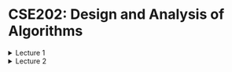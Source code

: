 # CSE202: Design and Analysis of Algorithms


<details><summary>Lecture 1</summary>
  
<p>

[Power point](https://moodle.polytechnique.fr/pluginfile.php/482989/mod_resource/content/2/01-overview.pdf)
  
## Algorithms

An algorithm needs:
 1. A well-specified problem
 2. A method to solve it


An algorithm is *correct* if 
 1. it terminates
 2. it computes what its specification claims

Useful proof technique: look for **variants** and **invariants**:

```python
# Input:  x that can be multiplied
#         n nonnegative integer
# Output: x^n
def binpow(x,n):
  if n==0: return 1
  # n>0
  tmp = binpow(x,n//2) # n//2 < n
  # tmp = x^(n//2)
  tmp = tmp*tmp
  if n%2==0: return tmp
  return tmp*x
```

**Termination** is a very hard problem
- the general problem is **undecidable**

## Complexity

*How long will my program take?*
*Do I have enough money?*
  
The scientific approach:
  1. Experiment for various sizes;
  2. Model;
  3. Analyze the model;
  4. validate with experiments;
  5. If necessary, go to 2.
                                 
### Experimental Determination of (Polynomial) complexity

If the time for a computation grows like $C(n) \sim Kn^\alpha log^pn$ <br>
then doubling $n$ should take time $C(2n) \sim K2^\alpha n^\alpha log^pn$ <br>
so that $$\alpha \approx log_2 \left ( \dfrac{C(2n)}{C(n)} \right ) $$

### Notation

- $ f(n) \sim g(n) $ means $  \lim_{n\to\infty} f(n)/g(n) = 1  $
- $ f(n) = O(g(n)) $ means $ \exists K \exists M \forall n \geq M, |f(n)| \leq Kg(n) $
- $ f(n) = \Theta (g(n)) $ means $ f(n) = O(g(n)) $ and $ g(n) = O(f(n)) $

### Moore's "law"

The expression Moore's "law" is commonly used to mean that
> The speed and memory of computers is expected to **double every 18 months**.

![Graph of orders of Growth](CSE202_OrdersOfGrowth.png "Slide from the powerpoint")

## Lower Bounds

### Complexity of a problem

***Def.*** The *complexity of a problem* is that of the most efficient (possibly unknown) algorithm that solves it.

**Ex.** Sorting $n$ elements has complexity $O(nlogn)$ comparisons <br>
**Proof.** Mergesort (CSE103) reaches the bound

**Ex.** Sorting $n$ elements has complexity $\Theta (nlogn) $ comparisons. <br>
**Proof.** $k$ comparisons cannot distinguish more than $2^k$ permutations and $log_2(n!) \sim n log_2 (n)$

### Complexity of Powering

$$ (x,n) \in \mathbb{A} \times \N \mapsto x^n \in \mathbb{A} $$

We already know it is $O(logn)$ multiplications in $\mathbb{A}$ <br>
*Can this be improved?*

> **Lower bounds** on the complexity require a precise definition (a **model**) of what operations the "most efficient" algorithm can perform.

**Ex.** If the only available operation in $\mathbb{A}$ is multiplication, $x^{2^k}$ requires $k$ multiplications, so that $log_2n$ is a lower bound.

**Ex.** In floating point arithmetic, $x^n = exp(nlogx)$ and the complexity hardly depends on $n$.

### Simple lower bounds

In most useful models, reading the input and writing the output take time. Then, 
$$\text{size(Input) + size(Output) } \leq \text{complexity}$$

## Reductions

Problem X **reduces to** problem Y if you can use an algorithm that solves Y to help solve X.
$$\text{Complexity of solving X} = \text{complexity of solving Y} + \text{cost of the reduction}$$

- complexity of solving Y: perhaps many calls to Y on instances of different sizes (typically, one call)
- cost of the reduction: preprocessing and postprocessing (typically, less than the cost of solving Y)
</details>

<details>
<summary>Lecture 2</summary>


[PowerPoint](https://moodle.polytechnique.fr/pluginfile.php/482992/mod_resource/content/2/02-Multiplication.pdf)

## Divide & Conquer 
### Example 1: How fast can we multiply?

- input: two $n$-digit integers
- output: at most $2n$ digits

<p>

- naive school multiplication:
  - each row: $n$ multiplications + $O(n)$ carries
  - last row: $O(n^2)$ additions + $O(n)$ carries
  - Total: $O(n^2)$ digit (or bit) operations

- Quadratic algorithm: #operations $O(n^2)$ for an input size $n$

<p>

The total cost may be
- mostly at the top (quickselect)
- mostly at the leaves (Karatsuba, Strassen)
- balanced along the levels (binary powering, mergesort)

### Polynomials

- Polynomials behave like integers, without carries
- cost: $(n_1+1)(n_2+1)$ multiplications + $O(n_1n_2)$ additions
<p>

$F$ and $G$ of degree $<n \mapsto H :=FG$

Algorithm: 
1. if $n=1$, reutrn $FG$
2. Let $k:= \lceil\frac{n}{2}\rceil$
3. Split $F=F_0 + x^kF_1, G= G_0+x^kG_1$ <br>
    $F_0,F_1,G_0,G_1$ of degree $<k$
4. compute **recursively** <br>
  $H_0 := F_0G_0, H_1 := F_0G_1, H_2 := F_1G_0, H_3 :=F_1G_1$
5. return $H_0+x^k(H_1+H_2) + x^{2k}H_3$

**Complexity**: $C(n) \leq 4C( \lceil\frac{n}{2}\rceil) + \lambda n$ coefficient operations

$$
\newcommand{\half}[0]{\left\lceil\frac{n}{2}\right\rceil}

\begin{align*}
C(n) &\leq 4C( \half) + \lambda n \\
&\leq \lambda n +  4\lambda ( \half) + 16 C( \half _2) \\ 
&\leq \lambda (n +  2 (2 \half) +\dots + 2^{k-1}( 2^{k-1} \half _{k-1})) + 4^{k+1}C(\half _k) \\ 
&\leq \lambda N (1+2+\dots+2^{k-1}) + 4^kC\left(\half_k\right) \\
&\leq 4^k\left(\lambda \dfrac{N}{2^k} + C(\half_k) \right) \\
&\leq (\lambda +1)4^{\lceil\log_2n\rceil}= O(n^2)
\end{align*}
$$


Notation: 
- $\half_1 = \half $ 
- $\half_{k+1} = \left \lceil \half_k/2 \right \rceil$ 
- $N:$ power of $2$ s.t. <br>
$n \leq N < 2n$

#### Polynomials of Degree 1

$$F= f_0+f_1T, G= g_0+g_1T \mapsto G:= FG = h_0 + h_1T+ h_2T^2$$

Naive algorithm:
$$H = (f_0g_0) + (f_0g_1+f_1g_0)T+ f_1g_1T^2$$
Thus: $4$ multiplications and $1$ addition

Interpolation from **$3$** values:

$$\begin{align*}
h_0 &= F(0)G(0 = f_0g_0 \\
h_2 &= "F(\infty)G(\infty)" = f_1g_1 \\
\tilde h_1 &= h_0 + h_1 + h_2 = F(1)G(1) = (f_0+f_1)(g_0+g_1) 
\end{align*}$$
$$FG = h_0 + (\tilde h_1-h_0-h_2)T + h_2T^2$$
**$3$** multilplications, $2$ additions, $2$ substractions

#### Karatsuba's Algorithm

$F$ and $G$ of degree $<n \mapsto H :=FG$

**Idea**: Evaluate $FG = h_0 + (\tilde h_1-h_0-h_2)T + h_2T^2$ at $T=x^k$

Algorithm: 
1. if $n$ is small, use naive multiplication
2. Let $k:= \lceil\frac{n}{2}\rceil$
3. Split $F=F_0 + x^kF_1, G= G_0+x^kG_1$ <br>
    $F_0,F_1,G_0,G_1$ of degree $<k$
4. compute **recursively** <br>
  $H_0 := F_0G_0, H_2 := F_1G_1, \tilde H_1 :=(F_0+F_1)(G_0+G_1)$
5. return $H_0+x^k(\tilde H_1 - H-0 -H_2) + x^{2k}H_2$

Complexity: $C(n) \leq 3C(\half) + \lambda n$ coefficient operations

$$
\begin{align*}
C(n) &\leq 3C( \half) + \lambda n \\
&\leq \lambda n +  3\lambda ( \half) + 9 C( \half _2) \\ 
&\leq \lambda N (1+\frac{3}{2}+\dots+(\frac{3}{2})^{k-1}) + 3^kC\left(\half_k\right) \\
&\leq \lambda N \left(\frac{3}{2}\right)^{k-1}(1+\frac{2}{3}+\dots+(\frac{2}{3})^{k-1}) + 3^kC\left(\half_k\right) \\
&\leq 3^k\left(2\lambda \dfrac{N}{2^k} + C(\half_k) \right) \\
&\leq (2\lambda +1)3^{\lceil\log_2n\rceil}= O(n^{\log_23})
\end{align*}
$$

### Integers

#### Karatsuba's Algorithm for Integers

$F$ and $G$ integers $<2^n \mapsto H:=FG$

Algorithm: 
1. if $n$ is small, use naive multiplication
2. Let $k:= \lceil\frac{n}{2}\rceil$
3. Split $F=F_0 + 2^kF_1, G= G_0+2^kG_1$ <br>
    $F_0,F_1,G_0,G_1<2^k$
4. compute **recursively** <br>
  $H_0 := F_0G_0, H_2 := F_1G_1, \tilde H_1 :=(F_0+F_1)(G_0+G_1)$
5. return $H_0+2^k(\tilde H_1 - H-0 -H_2) + 2^{2k}H_2$

Same algorithm as for polynomials, *similar* (not exactly the same) complexity analysis.

***$\rightarrow O(n^{\log_23})$*** bit operations

### Matrices

Input: two $n \times n$ matrices $A,X$ with $n=2^k$ 
<br>
Output: $AX$ with $AX_{ij} := \sum_{k=1}^nA_{ik}X_{kj}$


Strassen's algorithm:
1. if $n=1$, return $AX$
2. Split $A = \begin{pmatrix} a & b \\ c & d \end{pmatrix}, X = \begin{pmatrix} x & y \\ z & t \end{pmatrix}$ with $(n/2) \times (n/2)$ blocks
3. Compute recursively the $7$ products <br>
$q_1 = a(x+z), q_2 = d(y+t), q_3 = (d-a)(z-y),$ <br>
$q_4 = 8b-d)(z+t), q_5 = (b-a)z, q_6 = (c-a)(x+y), q_7 = (c-d)y$
4. Return $\begin{pmatrix}
q_1+q_5 & q_2+q_3+q_4-q_5 \\
q_1 + q_3 + q_6 - q_7 & q_2 + q_7
\end{pmatrix}$

### Application: Graph Transitive Closure

**Def.** A *graph* is a pair $(V,E)$ where
1. $V$ is a finite set of nodes/vertices
2. $E \subseteq V \times V$ is a finite set of edges

Can be described as Adjacency matrix (Boolean matrix)

Boolean Multiplication:
$$c_{ij} = \bigvee_{k=1}^na_{ik}\wedge b_{kj}$$

Let $G=(V,E)$ be a graph.

A *path from i to j* is a sequence of edges $e1,\dots e_n$ such that:
- the source of $e_1$ is i and the target of $e_n$ is j
- For every $1\leq k <n$, the target of $e_k$ is the source of $e_{k+1}$

The *transitive closure* $G^* = (V,E^*)$ is the graph where $(u,v) \in E^*$ iff there is a path from u to v

If A is the adjancency matrix of a graph G, then 

- $(A^k)_{ij} = 1$ iff there is a *path of length k* from i to j
- if $I$ is the identity matrix, then $(A \vee I)^k_{ij} = 1$ iff there exists a *path of length at most k* from i to j
-  $(A \vee I)^{n-1}$ is the adjacency matrix of G^*

The matrix $(A \vee I)^{n-1}$ can be computedd by *log n* squaring operations/multiplications $$O(n^{\log_27}\cdot \log_2n)$$
</details>
